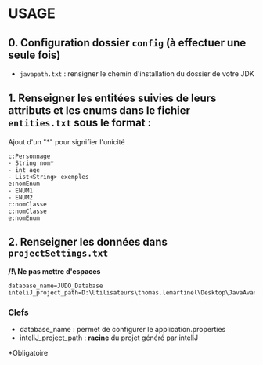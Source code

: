
# USAGE

## 0. Configuration dossier `config` (à effectuer une seule fois)
- `javapath.txt` : rensigner le chemin d'installation du dossier de votre JDK


## 1. Renseigner les entitées suivies de leurs attributs et les enums dans le fichier `entities.txt` sous le format :
Ajout d'un "*" pour signifier l'unicité

```
c:Personnage
- String nom*
- int age
- List<String> exemples 
e:nomEnum
- ENUM1
- ENUM2
c:nomClasse
c:nomClasse
e:nomEnum
```

## 2. Renseigner les données dans `projectSettings.txt`
**/!\ Ne pas mettre d'espaces**
```
database_name=JUDO_Database
inteliJ_project_path=D:\Utilisateurs\thomas.lemartinel\Desktop\JavaAvance\toast
```

### Clefs
- database_name : permet de configurer le application.properties
- inteliJ_project_path : **racine** du projet généré par inteliJ

*Obligatoire
